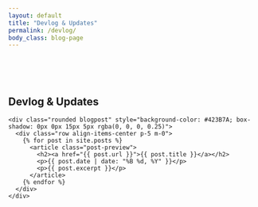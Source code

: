 ```yaml
---
layout: default
title: "Devlog & Updates"
permalink: /devlog/
body_class: blog-page
---
```


<section class="devlog-container">
  <div class="container d-flex flex-column" style="padding-top: 50px; padding-bottom: 150px; row-gap: 100px">
    <div class="section-header text-center">
      <h1 class="m-0 fs-4 text-uppercase text-muted2">Devlog & Updates</h1>
    </div>

    <div class="rounded blogpost" style="background-color: #423B7A; box-shadow: 0px 0px 15px 5px rgba(0, 0, 0, 0.25)">
      <div class="row align-items-center p-5 m-0">
        {% for post in site.posts %}
          <article class="post-preview">
            <h2><a href="{{ post.url }}">{{ post.title }}</a></h2>
            <p>{{ post.date | date: "%B %d, %Y" }}</p>
            <p>{{ post.excerpt }}</p>
          </article>
        {% endfor %}
      </div>
    </div>
  </div>

  <style>
    .blogpost 
    {
        width: 100%;
        aspect-ratio: 16 / 9;
        box-shadow: 0px 0px 15px 5px rgba(0, 0, 0, 0.25);
        transition: box-shadow 0.3s ease-in-out;
    }

    .blogpost:hover 
    {
        box-shadow: 0px 0px 30px 5px rgba(80, 235, 236, 0.50);
    }
  </style>
</section>